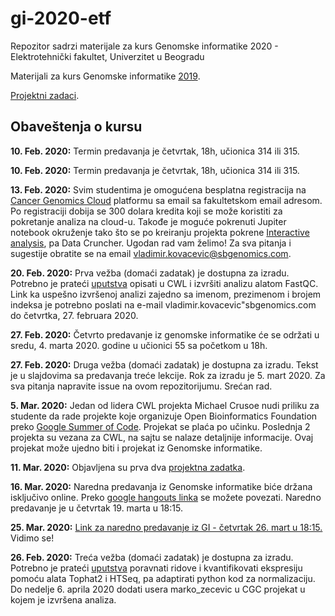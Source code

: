 # gi-2020-etf
Repozitor sadrzi materijale za kurs Genomske informatike 2020 - Elektrotehnički fakultet, Univerzitet u Beogradu

Materijali za kurs Genomske informatike [2019](https://github.com/vladimirkovacevic/gi-2019-etf).

[Projektni zadaci](https://docs.google.com/document/d/1i0J7V2VtIIqHuQw3GbmjRi8xkk91L2A-g0NhGNrs8KU/edit?ts=5e68c2c5#).

## Obaveštenja o kursu

**10. Feb. 2020:** Termin predavanja je četvrtak, 18h, učionica 314 ili 315.

**10. Feb. 2020:** Termin predavanja je četvrtak, 18h, učionica 314 ili 315.

**13. Feb. 2020:**  Svim studentima je omogućena besplatna registracija na [Cancer Genomics Cloud](http://www.cancergenomicscloud.org/) platformu sa email sa fakultetskom email adresom. Po registraciji dobija se 300 dolara kredita koji se može koristiti za pokretanje analiza na cloud-u. Takođe je moguće pokrenuti Jupiter notebook okruženje tako što se po kreiranju projekta pokrene [Interactive analysis](https://docs.sevenbridges.com/docs/interactive-analysis-on-the-platform), pa
Data Cruncher. Ugodan rad vam želimo! Za sva pitanja i sugestije obratite se na email vladimir.kovacevic@sbgenomics.com.

**20. Feb. 2020:**  Prva vežba (domaći zadatak) je dostupna za izradu. Potrebno je prateći [uputstva](https://github.com/vladimirkovacevic/gi-2020-etf/blob/master/exercise/fastqc/FastQC_Wrapping_exercise.pdf) opisati u CWL i izvršiti analizu alatom FastQC. Link ka uspešno izvršenoj analizi zajedno sa imenom, prezimenom i brojem indeksa je potrebno poslati na e-mail vladimir.kovacevic"sbgenomics.com do četvrtka, 27. februara 2020.

**27. Feb. 2020:**  Četvrto predavanje iz genomske informatike će se održati u sredu, 4. marta 2020. godine u učionici 55 sa početkom u 18h.

**27. Feb. 2020:**  Druga vežba (domaći zadatak) je dostupna za izradu. Tekst je u slajdovima sa predavanja treće lekcije. Rok za izradu je 5. mart 2020. Za sva pitanja napravite issue na ovom repozitorijumu. Srećan rad.

**5. Mar. 2020:** Jedan od lidera CWL projekta Michael Crusoe nudi priliku za studente da rade projekte koje organizuje Open Bioinformatics Foundation preko [Google Summer of Code](https://www.open-bio.org/events/gsoc/gsoc-project-ideas/). Projekat se plaća po učinku. Poslednja 2 projekta su vezana za CWL, na sajtu se nalaze detaljnije informacije. Ovaj projekat može ujedno biti i projekat iz Genomske informatike.

**11. Mar. 2020:** Objavljena su prva dva [projektna zadatka](https://docs.google.com/document/d/1i0J7V2VtIIqHuQw3GbmjRi8xkk91L2A-g0NhGNrs8KU/edit?ts=5e68c2c5#).

**16. Mar. 2020:** Naredna predavanja iz Genomske informatike biće držana isključivo online. Preko [google hangouts linka](https://meet.google.com/rux-avgm-psx) se možete povezati. Naredno predavanje je u četvrtak 19. marta u 18:15.

**25. Mar. 2020:** [Link za naredno predavanje iz GI - četvrtak 26. mart u 18:15.](https://meet.google.com/ewf-jtty-dzk) Vidimo se!

**26. Feb. 2020:**  Treća vežba (domaći zadatak) je dostupna za izradu. Potrebno je prateći [uputstva](https://github.com/vladimirkovacevic/gi-2020-etf/blob/master/exercise/gene_exp_quantification/kvantifikacija_domaci.pdf) poravnati ridove i kvantifikovati ekspresiju pomoću alata Tophat2 i HTSeq, pa adaptirati python kod za normalizaciju. Do nedelje 6. aprila 2020 dodati usera marko_zecevic u CGC projekat u kojem je izvršena analiza.
